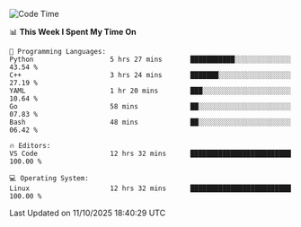 
<!--START_SECTION:waka-->
![Code Time](http://img.shields.io/badge/Code%20Time-3%2C903%20hrs%2037%20mins-blue)

📊 **This Week I Spent My Time On** 

```text
💬 Programming Languages: 
Python                   5 hrs 27 mins       ███████████░░░░░░░░░░░░░░   43.54 % 
C++                      3 hrs 24 mins       ███████░░░░░░░░░░░░░░░░░░   27.19 % 
YAML                     1 hr 20 mins        ███░░░░░░░░░░░░░░░░░░░░░░   10.64 % 
Go                       58 mins             ██░░░░░░░░░░░░░░░░░░░░░░░   07.83 % 
Bash                     48 mins             ██░░░░░░░░░░░░░░░░░░░░░░░   06.42 % 

🔥 Editors: 
VS Code                  12 hrs 32 mins      █████████████████████████   100.00 % 

💻 Operating System: 
Linux                    12 hrs 32 mins      █████████████████████████   100.00 % 
```


 Last Updated on 11/10/2025 18:40:29 UTC
<!--END_SECTION:waka-->

